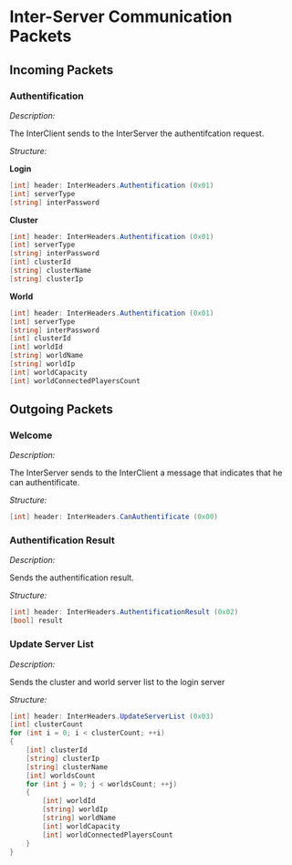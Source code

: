 # Inter-Server Communication Packets

## Incoming Packets

### Authentification

_Description:_

The InterClient sends to the InterServer the authentifcation request.

_Structure:_

**Login**
```c#
[int] header: InterHeaders.Authentification (0x01)
[int] serverType
[string] interPassword
```

**Cluster**
```c#
[int] header: InterHeaders.Authentification (0x01)
[int] serverType
[string] interPassword
[int] clusterId
[string] clusterName
[string] clusterIp
```

**World**
```c#
[int] header: InterHeaders.Authentification (0x01)
[int] serverType
[string] interPassword
[int] clusterId
[int] worldId
[string] worldName
[string] worldIp
[int] worldCapacity
[int] worldConnectedPlayersCount
```

## Outgoing Packets

### Welcome

_Description:_

The InterServer sends to the InterClient a message that indicates that he can authentificate.

_Structure:_

```c#
[int] header: InterHeaders.CanAuthentificate (0x00)
```

### Authentification Result

_Description:_

Sends the authentification result.

_Structure:_

```c#
[int] header: InterHeaders.AuthentificationResult (0x02)
[bool] result
```

### Update Server List

_Description:_

Sends the cluster and world server list to the login server

_Structure:_

```c#
[int] header: InterHeaders.UpdateServerList (0x03)
[int] clusterCount
for (int i = 0; i < clusterCount; ++i)
{
    [int] clusterId
    [string] clusterIp
    [string] clusterName
    [int] worldsCount
    for (int j = 0; j < worldsCount; ++j)
    {
        [int] worldId
        [string] worldIp
        [string] worldName
        [int] worldCapacity
        [int] worldConnectedPlayersCount
    }
}
```